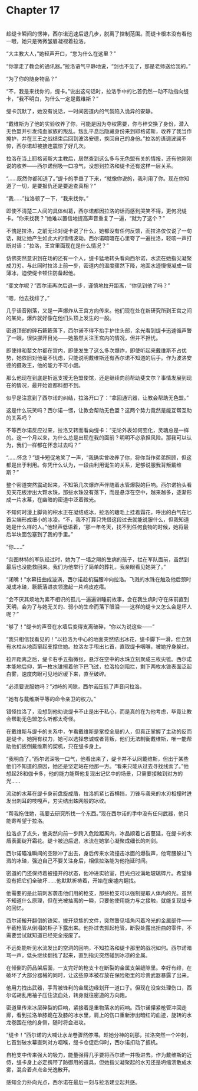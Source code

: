 # Chapter 17

<br>
趁缇卡瞬间的愣神，西尔诺迅速后退几步，脱离了控制范围。而缇卡根本没有看他一眼，她只是微微皱眉凝视着拉洛。

“大主教大人，”她轻声开口，“您为什么在这里？”

“你拿走了教会的通讯器。”拉洛语气平静地说，“剑也不见了，那是老师送给我的。”

“为了你的随身物品？”

“不，我是来找你的，缇卡。”说出这句话时，拉洛手中的匕首仍然一动不动指向缇卡，“我不明白，为什么一定是戴维斯？”

缇卡沉默了，她没有说话，一时间密道内的气氛陷入诡异的安静。

“戴维斯为了他的实验收养了你，可能是因为夺权需要，你与梓交换了身份，潜入无色盟并引发纯血家族的叛乱。叛乱平息后隐藏身份来到耶格诺斯，收养了我当作掩护，并在三王之战结束后回到波洛安德，换回自己的身份。”拉洛的语调波澜不惊，西尔诺却被接连震惊了好几次。

拉洛在当上耶格诺斯大主教后，居然查到这么多与无色盟有关的情报，还有他刚刚说的收养——西尔诺倒吸一口凉气，没想到拉洛和缇卡还有这样一层关系。

“……既然你都知道了。”缇卡的手垂了下来，“就像你说的，我利用了你。现在你知道了一切，是要报仇还是要追查真相？”

“我……”拉洛顿了一下，“我来找你。”

即使不清楚二人间的具体纠葛，西尔诺都因拉洛的话而感到哭笑不得，更何况缇卡。“你来找我？”她难以置信地提高声音重复了一遍，“就为了这个？”

不愧是拉洛，之前无论对缇卡说了什么，她都没有任何反馈，而拉洛仅仅说了一句话，就让她产生如此大的情绪波动。西尔诺暗暗在心里夸了一遍拉洛，轻咳一声打断对话：“拉洛，王宫里面现在是什么情况？”

仿佛突然意识到在场的还有一个人，缇卡猛地转头看向西尔诺，水流在她指尖凝聚成刀刃。与此同时拉洛上前一步，密道内的温度骤然下降，地面水迹慢慢凝成一层薄冰，迫使缇卡顿住防备起他。

“斐文尔呢？”西尔诺再次后退一步，谨慎地拉开距离，“你见到他了吗？”

“嗯，他去找绯了。”

几乎话音刚落，又是一声爆炸从王宫方向传来。他们现在处在新研究所到王宫之间的某处，爆炸就好像在他们头顶上发生的一般。

密道顶部的碎石簌簌落下，西尔诺不得不抬手护住头部，余光看到缇卡迅速循声瞥了一眼，很快挪开目光——她虽然关注王宫内的情况，但并不担忧。

即使绯和斐文尔都在宫内，即使发生了这么多次爆炸，即使听起来戴维斯不占优势，她依旧对他毫不忧虑，只能说明戴维斯还有西尔诺不知道的后手。作为波洛安德的摄政王，他的能力不可小觑。

那么他现在到底是折返支援无色盟使馆，还是继续向前帮助斐文尔？事情发展到现在的情况，最开始谁都料想不到。

似乎是注意到了西尔诺的纠结，拉洛开口了：“拿回通讯器，让教会帮助无色盟。”

这是什么玩笑吗？西尔诺一愣，让教会帮助无色盟？这两个势力竟然是能互帮互助的关系吗？

不等西尔诺反应过来，拉洛又转而看向缇卡：“无论外表如何变化，灵魂总是一样的。这一个月以来，为什么总是出现在我的面前？明明不必承担风险。那我可以认为，我们一样都在怀念过去吗？”

“……怀念？”缇卡短促地笑了一声，“我确实曾收养了你，将你当作弟弟照顾，但这都是出于利用。你凭什么认为，一段由利用诞生的关系，足够说服我背叛戴维斯？”

整个密道突然震动起来，不知第几次爆炸声伴随着水管爆裂的巨响。西尔诺抬头看见天花板渗出大颗水珠，那些水珠没有落下，而是悬浮在空中，越来越多，逐渐形成一片水幕，在幽暗的密道中泛着微光。

不知何时漫上脚背的积水正在凝结成冰，拉洛的睫毛上挂着霜花，呼出的白气在匕首尖端形成细小的冰凌。“不，我不打算只凭借这段过去就能说服什么，但我知道她是什么样的人。”他轻声低语着，“那一年冬天，找不到任何食物的时候，她将最后半块面包塞到了我的手里。”

“你……”

“奈图林特的军队经过时，她为了一墙之隔的生病的孩子，拦在军队面前，虽然到最后也没能救回来。我们为他举行了简单的葬礼，我亲眼看见她哭了。”

“闭嘴！”水幕扭曲成漩涡，西尔诺趁机猫腰冲向拉洛。飞溅的水珠在触及他后颈时凝成冰碴，簌簌落进衣领激起一片鸡皮疙瘩。

“会不厌其烦地为素不相识的孤儿一遍遍讲睡前故事，会在我生病时守在床前直到天明，会为了与她无关的、弱小的生命而落下眼泪——这样的缇卡又怎么会是坏人呢？”

“够了！”缇卡的声音在水墙后变得支离破碎，“你以为说这些——”

“我只相信我看见的！”以拉洛为中心的地面突然结出冰花，缇卡脚下一滑，但立刻有水柱从地面窜起支撑住她。拉洛左手甩出匕首，直取缇卡咽喉，被她拧身躲过。

拉开距离之后，缇卡右手五指微张，悬浮在空中的水珠立刻聚成三枚尖锥。西尔诺本能地后仰，第一枚水锥擦着他下巴飞过，拉洛抬剑阻拦，剩下两枚水锥表面泛起白雾，速度肉眼可见地迟缓下来，直至破碎。

“必须要说服她吗？”对峙的间隙，西尔诺压低了声音问拉洛。

“她有与戴维斯平等的命令亲卫的权力。”

错怪拉洛了，没想到他劝说缇卡不止是出于私心，而是真的在为他考虑，毕竟让教会帮助无色盟怎么听都太奇怪。

在戴维斯与缇卡的关系中，乍看戴维斯是掌控全局的人，但真正掌握了主动的反而是缇卡。她拥有权力，她可以选择忠诚或者背叛，他们无法制衡戴维斯，唯一能帮助他们扳倒戴维斯的契机，只在缇卡身上。

“我明白了。”西尔诺深吸一口气，他看出来了，缇卡并不认同戴维斯，但出于某些他们不知道的原因，她还是坚定站在他那一方。“看来只能从过去寻找线索了。”他想起28和伽卡多，他的能力能帮他复现出记忆中的场景，只需要接触到对方的光……

流动的水幕在缇卡身前盘旋成盾，拉洛抓紧匕首横挡，刀锋与袭来的水刃相撞时迸发出刺耳的吱嘎声，刃尖结出蛛网般的冰纹。

“帮我拖住她，我要去研究所找一个东西。”现在西尔诺的手中没有任何武器，他只能寄希望于拉洛。

拉洛点了点头，他突然向前一步跨入危险距离内，冰晶顺着匕首蔓延，在缇卡的水盾表面绽开霜花。缇卡被迫后退，水流在她掌心凝聚成细长的刺剑。

西尔诺瞄准瞬间的空隙冲了出去，身后传来水流撞击冰面的爆裂声，他弯腰躲过飞溅的冰碴，强迫自己不要关注身后，相信拉洛能为他拖延时间。

密道的门还保持着被撞开的状态，他冲进实验室，目光扫过满地玻璃碎片。希望绯没有把它们全破坏……他默默祈祷着，开始在废墟内翻找。

他需要的是此前刺客袭击他们用的枪支，那些枪支可以强制提取人体内的光。虽然不知道什么原理，但在光被抽离的一瞬，只要他使用能力与之接触，就能复现缇卡的回忆。

西尔诺搬开翻倒的铁架，拨开烧焦的文件，突然瞥见墙角闪着冷光的金属部件——半截枪管从倒塌的柜子下露出来。他扑过去抓起枪管，断裂处露出扭曲的零件，不需要尝试就知道已经完全报废了。

不远处能听见水流发出的空洞的回响，不知拉洛和缇卡那里的战况如何。西尔诺暗骂一声，低头继续翻找了起来，直到指尖突然碰到冰凉的金属。

在倾倒的药品架后面，一支完好的枪支卡在断裂的金属支架缝隙里。幸好有绯，在破坏了大部分器械的同时，让这些原本被存放在保险柜里的珍贵武器暴露了出来。

他用力拽出武器，手背被锋利的金属边缘划开一道口子。但现在没空处理伤口，西尔诺胡乱用袖子压住流血处，转身就往密道的方向跑。

密道里传来冰层碎裂的巨响，紧接着是重物落水的闷响。西尔诺攥紧枪管冲回走廊，看到拉洛单膝跪在及膝的冰水里，肩上的伤口重新渗出暗红的血迹，旋转的水龙卷围在他的身侧，随时将会进攻。

“缇卡！”西尔诺的大喊让水龙卷骤然停滞。趁她分神的刹那，拉洛突然一个冲刺，匕首划破水幕直刺对方咽喉，缇卡仓促后仰时，西尔诺扣动了扳机。

自枪支中传来强大的吸力，能量强得几乎要将西尔诺一并吸进去。作为戴维斯的近侍，缇卡身上必定携带了防御用的道具，但她指尖凝聚起的水刃还是坍缩溃散成水雾，混合着点点金光逸散开。

感知全力扑向光点，西尔诺在最后一刻与拉洛建立起共感。
